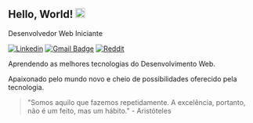 ## Hello, World! <img src="https://external-content.duckduckgo.com/iu/?u=http%3A%2F%2Fwww.tokbox.com%2Fblog%2Fwp-content%2Fuploads%2F2015%2F08%2FWIFI-Icon.gif&f=1&nofb=1" height="20px">

Desenvolvedor Web Iniciante

<a href="https://www.linkedin.com/in/rafael-juliani-diehl-94317a198/" target="_blank"><img src="https://img.shields.io/badge/Linkedin-%230077B5.svg?&style=flat-square&logo=linkedin&logoColor=white" alt="Linkedin"></a>
[![Gmail Badge](https://img.shields.io/badge/-Gmail-d44638?style=flat-square&logo=Gmail&logoColor=white&link=mailto:rafaeljuliani1984@gmail.com)](mailto:rafaeljuliani1984@gmail.com)
<a href="https://www.reddit.com/user/rafaeldiehl" target="_blank"><img src="https://img.shields.io/badge/-Reddit-FF4500?flat-square&logo=reddit&logoColor=white" alt="Reddit"></a>

Aprendendo as melhores tecnologias do Desenvolvimento Web.

Apaixonado pelo mundo novo e cheio de possibilidades oferecido pela tecnologia.

> "Somos aquilo que fazemos repetidamente. A excelência, portanto, não é um feito, mas um hábito." - Aristóteles
